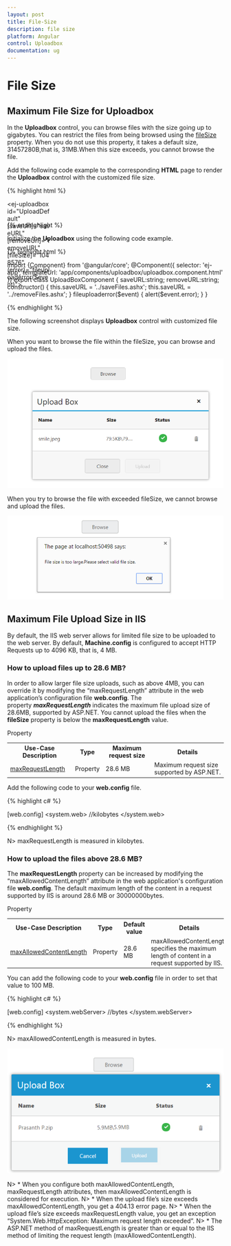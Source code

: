 ```yaml
---
layout: post
title: File-Size
description: file size 
platform: Angular
control: Uploadbox
documentation: ug
---
```


# File Size 

## Maximum File Size for Uploadbox

In the **Uploadbox** control, you can browse files with the size going up to gigabytes. You can restrict the files from being browsed using the [fileSize](https://help.syncfusion.com/api/js/ejuploadbox#members:filesize) property. When you do not use this property, it takes a default size, 31457280B,that is, 31MB.When this size exceeds, you cannot browse the file. 

Add the following code example to the corresponding **HTML** page to render the **Uploadbox** control with the customized file size.

{% highlight html %}

<div style="width:100px;height:35px;">

<ej-uploadbox id="UploadDefault" [saveUrl]="saveURL" [removeUrl]="removeURL" [fileSize]="1048576" (error)="fileuploaderror($event)"></ej-uploadbox>

</div>

{% endhighlight %}

Initialize the **Uploadbox** using the following code example.

{% highlight html %}

 import {Component} from '@angular/core';
    @Component({
    selector: 'ej-app',
        templateUrl: 'app/components/uploadbox/uploadbox.component.html'
    })
    export class UploadBoxComponent {
        saveURL:string;
        removeURL:string;
        constructor() {
        this.saveURL = '../saveFiles.ashx';
        this.saveURL = '../removeFiles.ashx';
        }
        fileuploaderror($event) {
            alert($event.error);
        }
    }

{% endhighlight %}

The following screenshot displays **Uploadbox** control with customized file size.

When you want to browse the file within the fileSize, you can browse and upload the files.

![](File-Size_images/File-Size_img1.png) 

When you try to browse the file with exceeded fileSize, we cannot browse and upload the files.

![](File-Size_images/File-Size_img2.png) 


## Maximum File Upload Size in IIS

By default, the IIS web server allows for limited file size to be uploaded to the web server. By default, **Machine.config** is configured to accept HTTP Requests up to 4096 KB, that is, 4 MB. 

### How to upload files up to 28.6 MB?

In order to allow larger file size uploads, such as above 4MB, you can override it by modifying the “maxRequestLength” attribute in the web application’s configuration file **web.config**. The property _**maxRequestLength**_ indicates the maximum file upload size of 28.6MB, supported by ASP.NET. You cannot upload the files when the **fileSize** property is below the **maxRequestLength** value.

Property

<table>
<tr>
<th>
Use-Case Description</th><th>
Type</th><th>
Maximum request size</th><th>
Details</th></tr>
<tr>
<td>
<a href="https://msdn.microsoft.com/en-us/library/system.web.configuration.httpruntimesection.maxrequestlength.aspx">maxRequestLength</a></td><td>
Property</td><td>
28.6 MB</td><td>
Maximum request size supported by ASP.NET.</td></tr>
</table>

Add the following code to your **web.config** file. 

{% highlight c# %}

[web.config]
<configuration>
    <system.web>
        <httpruntime maxRequestLength="102400"/> //kilobytes 
    </system.web>
</configuration>

{% endhighlight %}

N> maxRequestLength is measured in kilobytes.

### How to upload the files above 28.6 MB?

The **maxRequestLength** property can be increased by modifying the “maxAllowedContentLength” attribute in the web application's configuration file **web.config**. The default maximum length of the content in a request supported by IIS is around 28.6 MB or 30000000bytes.

Property

<table>
<tr>
<th>
Use-Case Description</th><th>
Type</th><th>
Default value</th><th>
Details</th></tr>
<tr>
<td>
<a href="https://msdn.microsoft.com/en-us/library/ms689462(v=vs.90).aspx">maxAllowedContentLength</a></td><td>
Property</td><td>
28.6 MB</td><td>
maxAllowedContentLength specifies the maximum length of content in a request supported by IIS.</td></tr>
</table>

You can add the following code to your **web.config** file in order to set that value to 100 MB.

{% highlight c# %}

[web.config]
<system.webServer>
    <security>
        <requestFiltering>
            <requestLimits maxAllowedContentLength="104857600" /> //bytes
        </requestFiltering>
    </security>
</system.webServer>

{% endhighlight %}

N> maxAllowedContentLength is measured in bytes.

![](File-Size_images/File-Size_img4.png)                        

N> * When you configure both maxAllowedContentLength, maxRequestLength attributes, then maxAllowedContentLength is considered for execution.
N> * When the upload file’s size exceeds maxAllowedContentLength, you get a 404.13 error page.
N> * When the upload file’s size exceeds maxRequestLength value, you get an exception “System.Web.HttpException: Maximum request length exceeded”.
N> * The ASP.NET method of maxRequestLength is greater than or equal to the IIS method of limiting the request length (maxAllowedContentLength).